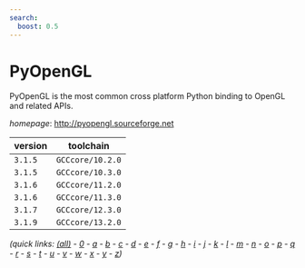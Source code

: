 ```yaml
---
search:
  boost: 0.5
---
```

# PyOpenGL

PyOpenGL is the most common cross platform Python binding to OpenGL and related APIs.

*homepage*: <http://pyopengl.sourceforge.net>

version | toolchain
--------|----------
``3.1.5`` | ``GCCcore/10.2.0``
``3.1.5`` | ``GCCcore/10.3.0``
``3.1.6`` | ``GCCcore/11.2.0``
``3.1.6`` | ``GCCcore/11.3.0``
``3.1.7`` | ``GCCcore/12.3.0``
``3.1.9`` | ``GCCcore/13.2.0``


*(quick links: [(all)](../index.md) - [0](../0/index.md) - [a](../a/index.md) - [b](../b/index.md) - [c](../c/index.md) - [d](../d/index.md) - [e](../e/index.md) - [f](../f/index.md) - [g](../g/index.md) - [h](../h/index.md) - [i](../i/index.md) - [j](../j/index.md) - [k](../k/index.md) - [l](../l/index.md) - [m](../m/index.md) - [n](../n/index.md) - [o](../o/index.md) - [p](../p/index.md) - [q](../q/index.md) - [r](../r/index.md) - [s](../s/index.md) - [t](../t/index.md) - [u](../u/index.md) - [v](../v/index.md) - [w](../w/index.md) - [x](../x/index.md) - [y](../y/index.md) - [z](../z/index.md))*

